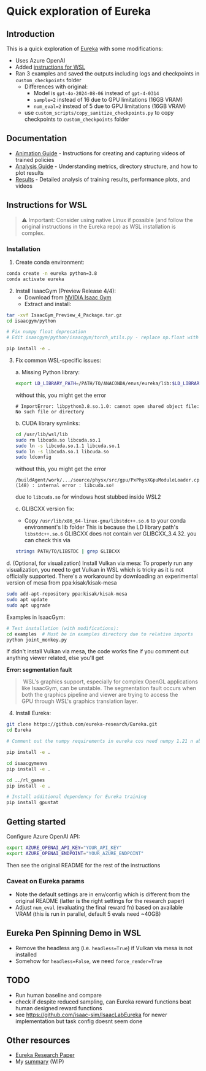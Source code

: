 # Quick exploration of Eureka

## Introduction
This is a quick exploration of [Eureka](https://github.com/eureka-research/Eureka) with some modifications:
- Uses Azure OpenAI
- Added [instructions for WSL](#instructions-for-wsl)
- Ran 3 examples and saved the outputs including logs and checkpoints in `custom_checkpoints` folder
  - Differences with original: 
    - Model is `gpt-4o-2024-08-06` instead of `gpt-4-0314`
    - `sample=2` instead of 16 due to GPU limitations (16GB VRAM)
    - `num_eval=2` instead of 5 due to GPU limitations (16GB VRAM)
  - use `custom_scripts/copy_sanitize_checkpoints.py` to copy checkpoints to `custom_checkpoints` folder

## Documentation
- [Animation Guide](docs/animation.md) - Instructions for creating and capturing videos of trained policies
- [Analysis Guide](docs/analysis.md) - Understanding metrics, directory structure, and how to plot results
- [Results](results/README.md) - Detailed analysis of training results, performance plots, and videos

## Instructions for WSL

> ⚠️ Important: Consider using native Linux if possible (and follow the original instructions in the Eureka repo) as WSL installation is complex.

### Installation

1. Create conda environment:
```bash
conda create -n eureka python=3.8
conda activate eureka
```

2. Install IsaacGym (Preview Release 4/4):
   - Download from [NVIDIA Isaac Gym](https://developer.nvidia.com/isaac-gym)
   - Extract and install:

```bash
tar -xvf IsaacGym_Preview_4_Package.tar.gz
cd isaacgym/python

# Fix numpy float deprecation
# Edit isaacgym/python/isaacgym/torch_utils.py - replace np.float with np.float64 at line 135

pip install -e .
```  

3. Fix common WSL-specific issues:

   a. Missing Python library:
    ```bash
    export LD_LIBRARY_PATH=/PATH/TO/ANACONDA/envs/eureka/lib:$LD_LIBRARY_PATH
    ```

    without this, you might get the error

    ```console
    # ImportError: libpython3.8.so.1.0: cannot open shared object file: No such file or directory
    ```


    b. CUDA library symlinks:
    ```bash
    cd /usr/lib/wsl/lib
    sudo rm libcuda.so libcuda.so.1
    sudo ln -s libcuda.so.1.1 libcuda.so.1
    sudo ln -s libcuda.so.1 libcuda.so
    sudo ldconfig
    ```

    without this, you might get the error

    ```console
    /buildAgent/work/.../source/physx/src/gpu/PxPhysXGpuModuleLoader.cpp (148) : internal error : libcuda.so!
    ```
    due to `libcuda.so` for windows host stubbed inside WSL2

   c. GLIBCXX version fix:
   - Copy `/usr/lib/x86_64-linux-gnu/libstdc++.so.6` to your conda environment's lib folder
   This is because the LD library path's `libstdc++.so.6` GLIBCXX does not contain ver GLIBCXX_3.4.32. you can check this via 
    ```bash
    strings PATH/TO/LIBSTDC | grep GLIBCXX
    ```

  d. (Optional, for visualization) Install Vulkan via mesa:
  To properly run any visualization, you need to get Vulkan in WSL which is tricky as it is not officially supported. There's a workaround by downloading an experimental version of mesa from ppa:kisak/kisak-mesa

  ```bash
  sudo add-apt-repository ppa:kisak/kisak-mesa
  sudo apt update
  sudo apt upgrade
  ```

Examples in IsaacGym:

```bash
# Test installation (with modifications):
cd examples  # Must be in examples directory due to relative imports
python joint_monkey.py
```

If didn't install Vulkan via mesa, the code works fine if you comment out anything viewer related, else you'll get

**Error: segmentation fault**

>  WSL's graphics support, especially for complex OpenGL applications like IsaacGym, can be unstable. The segmentation fault occurs when both the graphics pipeline and viewer are trying to access the GPU through WSL's graphics translation layer.

4. Install Eureka:

```bash
git clone https://github.com/eureka-research/Eureka.git
cd Eureka

# Comment out the numpy requirements in eureka cos need numpy 1.21 n above (package used 1.20) for the NDARRAY type which is used during Eureka training

pip install -e .

cd isaacgymenvs
pip install -e .

cd ../rl_games
pip install -e .

# Install additional dependency for Eureka training
pip install gpustat
```

## Getting started

Configure Azure OpenAI API:
```bash
export AZURE_OPENAI_API_KEY="YOUR_API_KEY"
export AZURE_OPENAI_ENDPOINT="YOUR_AZURE_ENDPOINT"
```

Then see the original README for the rest of the instructions

### Caveat on Eureka params
- Note the default settings are in env/config which is different from the original README (latter is the right settings for the research paper)
- Adjust `num_eval` (evaluating the final reward fn) based on available VRAM (this is run in parallel, default 5 evals need ~40GB)

## Eureka Pen Spinning Demo in WSL

- Remove the headless arg (i.e. `headless=True`) if Vulkan via mesa is not installed
- Somehow for `headless=False`, we need `force_render=True`


## TODO
- Run human baseline and compare
- check if despite reduced sampling, can Eureka reward functions beat human designed reward functions
- see https://github.com/isaac-sim/IsaacLabEureka for newer implementation but task config doesnt seem done

## Other resources
- [Eureka Research Paper](https://arxiv.org/abs/2310.12931)
- My [summary](https://github.com/nicholaschenai/agi-potential-notes/blob/main/papers/eureka.md) (WIP)